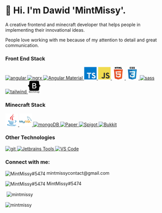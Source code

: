 <h1>👋 Hi. I'm Dawid 'MintMissy'.</h1>
<p>A creative frontend and minecraft developer that helps people in implementing their innovational ideas.</p>
<p>People love working with me because of my attention to detail and great communication.</p>

<h3>Front End Stack</h3>
<p>
	<a href="https://angular.io" target="_blank" rel="noreferrer"> 
		<img src="https://angular.io/assets/images/logos/angular/angular.svg" alt="angular" width="40" height="40"/>
	</a>
	<a href="https://ngrx.io/" target="_blank" rel="noreferrer"> 
		<img src="https://ngrx.io/assets/images/badge.svg" alt="ngrx" width="40" height="40"/>
	</a>
	<a href="https://material.angular.io/" target="_blank" rel="noreferrer"> 
		<img src="https://material.angular.io/assets/img/angular-material-logo.svg" alt="Angular Material" width="40" height="40"/>
	</a>
	<a href="https://www.typescriptlang.org/" target="_blank" rel="noreferrer"> 		
		<img src="https://raw.githubusercontent.com/devicons/devicon/master/icons/typescript/typescript-original.svg" alt="typescript" width="40" height="40"/>
	</a>
	<a href="https://developer.mozilla.org/en-US/docs/Web/JavaScript" target="_blank" rel="noreferrer">
		<img src="https://raw.githubusercontent.com/devicons/devicon/master/icons/javascript/javascript-original.svg" alt="javascript" width="40" height="40"/>
	</a>
	<a href="https://www.w3.org/html/" target="_blank" rel="noreferrer">
		<img src="https://raw.githubusercontent.com/devicons/devicon/master/icons/html5/html5-original-wordmark.svg" alt="html5" width="40" height="40"/>
	</a>
	<a href="https://www.w3schools.com/css/" target="_blank" rel="noreferrer">
		<img src="https://raw.githubusercontent.com/devicons/devicon/master/icons/css3/css3-original-wordmark.svg" alt="css3" width="40" height="40"/>
	</a>
	<a href="https://sass-lang.com/" target="_blank" rel="noreferrer">
		<img src="https://sass-lang.com/assets/img/logos/logo-b6e1ef6e.svg" alt="sass" width="40" height="40"/>
	</a>
	<a href="https://tailwindcss.com/" target="_blank" rel="noreferrer">
		<img src="https://upload.wikimedia.org/wikipedia/commons/thumb/d/d5/Tailwind_CSS_Logo.svg/600px-Tailwind_CSS_Logo.svg.png?20211001194333" alt="tailwind" width="40" height="40"/>
	</a>
	<a href="https://getbootstrap.com" target="_blank" rel="noreferrer">
		<img src="https://raw.githubusercontent.com/devicons/devicon/master/icons/bootstrap/bootstrap-plain-wordmark.svg" alt="bootstrap" width="40" height="40"/>
	</a>
</p>

<h3>Minecraft Stack</h3>
<p align="left">
	<a href="https://www.java.com" target="_blank" rel="noreferrer">
		<img src="https://raw.githubusercontent.com/devicons/devicon/master/icons/java/java-original.svg" alt="java" width="40" height="40"/>
	</a>
	<a href="https://www.mysql.com/" target="_blank" rel="noreferrer">
		<img src="https://raw.githubusercontent.com/devicons/devicon/master/icons/mysql/mysql-original-wordmark.svg" alt="mysql" width="40" height="40"/>
	</a>
	<a href="https://www.mongodb.com/" target="_blank" rel="noreferrer">
		<img src="https://cdn.cdnlogo.com/logos/m/30/mongodb-icon.svg" alt="mongoDB" width="40" height="40"/>
	</a>
	<a href="https://papermc.io/" target="_blank" rel="noreferrer">
		<img src="https://avatars.githubusercontent.com/u/7608950?s=280&v=4" alt="Paper" width="40" height="40"/>
	</a>
	<a href="https://www.spigotmc.org/" target="_blank" rel="noreferrer">
		<img src="https://static.spigotmc.org/img/spigot-og.png" alt="Spigot" width="40" height="40"/>
	</a>
	<a href="https://dev.bukkit.org/" target="_blank" rel="noreferrer">
		<img src="https://image.pngaaa.com/21/6509021-middle.png" alt="Bukkit" width="40" height="40"/>
	</a>
</p>

<h3>Other Technologies</h3>
<p align="left">
	<a href="https://git-scm.com/" target="_blank" rel="noreferrer">
		<img src="https://www.vectorlogo.zone/logos/git-scm/git-scm-icon.svg" alt="git" width="40" height="40"/>
	</a>
	<a href="https://www.jetbrains.com/" target="_blank" rel="noreferrer">
		<img src="https://resources.jetbrains.com/storage/products/company/brand/logos/jb_beam.png" alt="Jetbrains Tools" width="40" height="40"/>
	</a>
	<a href="https://code.visualstudio.com/" target="_blank" rel="noreferrer">
		<img src="https://cdn.cdnlogo.com/logos/v/82/visual-studio-code.svg" alt="VS Code" width="40" height="40"/>
	</a>
</p>

<h3 align="left">Connect with me:</h3>
<p align="left">
	<img align="center" src="https://preview.redd.it/b2qwztedqkk61.png?width=2048&format=png&auto=webp&s=63d8b328460bbab0d109d3faaf3178dc0f5f56a9" alt="MintMissy#5474" height="30" width="30" />
	<span>mintmissycontact@gmail.com</span>
</p>
<p align="left">
	<img align="center" src="https://raw.githubusercontent.com/rahuldkjain/github-profile-readme-generator/master/src/images/icons/Social/discord.svg" alt="MintMissy#5474" height="30" width="30" />
	<span>MintMissy#5474</span>
</p>

<p>&nbsp;<img align="center" src="https://github-readme-stats.vercel.app/api?username=MintMissy&cound_private=true&show_icons=true&theme=tokyonight" alt="mintmissy" /></p>
<p><img align="center" src="https://github-readme-streak-stats.herokuapp.com/?user=mintmissy&theme=tokyonight" alt="mintmissy" /></p>
